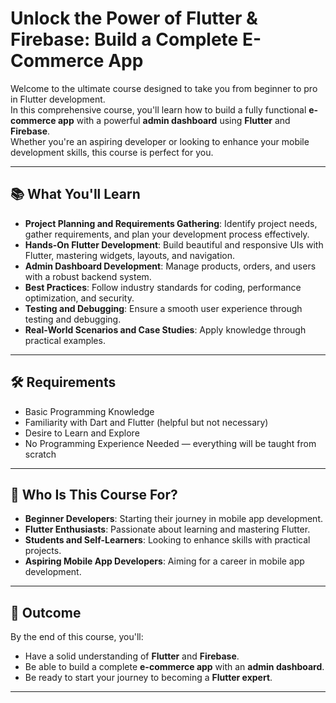# Unlock the Power of Flutter & Firebase: Build a Complete E-Commerce App

Welcome to the ultimate course designed to take you from beginner to pro in Flutter development.  
In this comprehensive course, you'll learn how to build a fully functional **e-commerce app** with a powerful **admin dashboard** using **Flutter** and **Firebase**.  
Whether you're an aspiring developer or looking to enhance your mobile development skills, this course is perfect for you.

---

## 📚 What You'll Learn

- **Project Planning and Requirements Gathering**: Identify project needs, gather requirements, and plan your development process effectively.  
- **Hands-On Flutter Development**: Build beautiful and responsive UIs with Flutter, mastering widgets, layouts, and navigation.  
- **Admin Dashboard Development**: Manage products, orders, and users with a robust backend system.  
- **Best Practices**: Follow industry standards for coding, performance optimization, and security.  
- **Testing and Debugging**: Ensure a smooth user experience through testing and debugging.  
- **Real-World Scenarios and Case Studies**: Apply knowledge through practical examples.

---

## 🛠 Requirements

- Basic Programming Knowledge  
- Familiarity with Dart and Flutter (helpful but not necessary)  
- Desire to Learn and Explore  
- No Programming Experience Needed — everything will be taught from scratch  

---

## 👥 Who Is This Course For?

- **Beginner Developers**: Starting their journey in mobile app development.  
- **Flutter Enthusiasts**: Passionate about learning and mastering Flutter.  
- **Students and Self-Learners**: Looking to enhance skills with practical projects.  
- **Aspiring Mobile App Developers**: Aiming for a career in mobile app development.  

---

## 🎯 Outcome

By the end of this course, you'll:
- Have a solid understanding of **Flutter** and **Firebase**.
- Be able to build a complete **e-commerce app** with an **admin dashboard**.
- Be ready to start your journey to becoming a **Flutter expert**.

---

